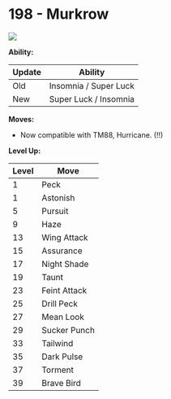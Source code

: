 # 198 - Murkrow
![][198]

**Ability:**

Update | Ability
---    | ---
Old    | Insomnia / Super Luck
New    | Super Luck / Insomnia

**Moves:**

 - Now compatible with TM88, Hurricane. (!!)

**Level Up:**

Level | Move
---   | ---
  1   | Peck
  1   | Astonish
  5   | Pursuit
  9   | Haze
 13   | Wing Attack
 15   | Assurance
 17   | Night Shade
 19   | Taunt
 23   | Feint Attack
 25   | Drill Peck
 27   | Mean Look
 29   | Sucker Punch
 33   | Tailwind
 35   | Dark Pulse
 37   | Torment
 39   | Brave Bird



[198]: /img/pokemon/198.png
